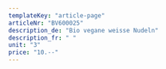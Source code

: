 ```yaml
---
templateKey: "article-page"
articleNr: "BV600025"
description_de: "Bio vegane weisse Nudeln"
description_fr: " "
unit: "3"
price: "10.--"
---
```

